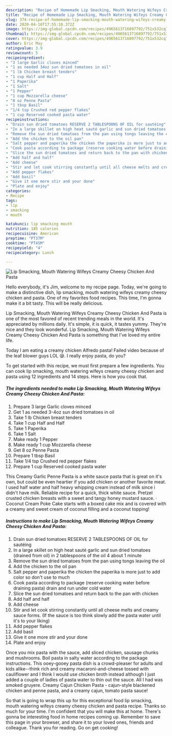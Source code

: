 ```yaml
---
description: "Recipe of Homemade Lip Smacking, Mouth Watering Wifeys Creamy Cheesy  Chicken And Pasta"
title: "Recipe of Homemade Lip Smacking, Mouth Watering Wifeys Creamy Cheesy  Chicken And Pasta"
slug: 374-recipe-of-homemade-lip-smacking-mouth-watering-wifeys-creamy-cheesy-chicken-and-pasta
date: 2020-04-16T17:55:18.372Z
image: https://img-global.cpcdn.com/recipes/4965613716897792/751x532cq70/lip-smacking-mouth-watering-wifeys-creamy-cheesy-chicken-and-pasta-recipe-main-photo.jpg
thumbnail: https://img-global.cpcdn.com/recipes/4965613716897792/751x532cq70/lip-smacking-mouth-watering-wifeys-creamy-cheesy-chicken-and-pasta-recipe-main-photo.jpg
cover: https://img-global.cpcdn.com/recipes/4965613716897792/751x532cq70/lip-smacking-mouth-watering-wifeys-creamy-cheesy-chicken-and-pasta-recipe-main-photo.jpg
author: Eric May
ratingvalue: 3.9
reviewcount: 5
recipeingredient:
- "3 large Garlic cloves minced"
- "1 as needed 34oz sun dried tomatoes in oil"
- "1 lb Chicken breast tenders"
- "1 cup Half and Half"
- "1 Paperika"
- "1 Salt"
- "1 Pepper"
- "1 cup Mozzarella cheese"
- "8 oz Penne Pasta"
- "1 tbsp Basil"
- "1/4 tsp Crushed red pepper flakes"
- "1 cup Reserved cooked pasta water"
recipeinstructions:
- "Drain sun dried tomatoes RESERVE 2 TABLESPOONS OF OIL for sautéing"
- "In a large skillet on high heat sauté garlic and sun dried tomatoes (drained from oil) in 2 tablespoons of the oil 4 about 1 minute"
- "Remove the sun dried tomatoes from the pan using tongs leaving the oil"
- "Add the chicken to the oil pan"
- "Salt pepper and paperika the chicken the paperika is more just to add color so don&#39;t use to much"
- "Cook pasta according to package (reserve cooking water before draining pasta) drain and run under cold water"
- "Slice the sun dried tomatoes and return back to the pan with chicken"
- "Add half and half"
- "Add cheese"
- "Stir and let cook stirring constantly until all cheese melts and creamy sauce forms. (If the sauce is too think slowly add the pasta water until it&#39;s to your liking)"
- "Add pepper flakes"
- "Add basil"
- "Give it one more stir and your done"
- "Plate and enjoy"
categories:
- Recipe
tags:
- lip
- smacking
- mouth

katakunci: lip smacking mouth 
nutrition: 185 calories
recipecuisine: American
preptime: "PT37M"
cooktime: "PT45M"
recipeyield: "4"
recipecategory: Lunch

---
```



![Lip Smacking, Mouth Watering Wifeys Creamy Cheesy  Chicken And Pasta](https://img-global.cpcdn.com/recipes/4965613716897792/751x532cq70/lip-smacking-mouth-watering-wifeys-creamy-cheesy-chicken-and-pasta-recipe-main-photo.jpg)

Hello everybody, it's Jim, welcome to my recipe page. Today, we're going to make a distinctive dish, lip smacking, mouth watering wifeys creamy cheesy  chicken and pasta. One of my favorites food recipes. This time, I'm gonna make it a bit tasty. This will be really delicious.

Lip Smacking, Mouth Watering Wifeys Creamy Cheesy  Chicken And Pasta is one of the most favored of recent trending meals in the world. It's appreciated by millions daily. It's simple, it is quick, it tastes yummy. They're nice and they look wonderful. Lip Smacking, Mouth Watering Wifeys Creamy Cheesy  Chicken And Pasta is something that I've loved my entire life.

Today I am eating a creamy chicken Alfredo pasta! Failed video because of the leaf blower guys LOL 😪. I really enjoy pasta, do you?


To get started with this recipe, we must first prepare a few ingredients. You can cook lip smacking, mouth watering wifeys creamy cheesy  chicken and pasta using 12 ingredients and 14 steps. Here is how you cook that.

<!--inarticleads1-->

##### The ingredients needed to make Lip Smacking, Mouth Watering Wifeys Creamy Cheesy  Chicken And Pasta:

1. Prepare 3 large Garlic cloves minced
1. Get 1 as needed 3-4oz sun dried tomatoes in oil
1. Take 1 lb Chicken breast tenders
1. Take 1 cup Half and Half
1. Take 1 Paperika
1. Take 1 Salt
1. Make ready 1 Pepper
1. Make ready 1 cup Mozzarella cheese
1. Get 8 oz Penne Pasta
1. Prepare 1 tbsp Basil
1. Take 1/4 tsp Crushed red pepper flakes
1. Prepare 1 cup Reserved cooked pasta water


This Creamy Garlic Penne Pasta is a white sauce pasta that is great on it&#39;s own, but could be even heartier if you add chicken or another favorite meat. I used half water and half heavy whipping cream instead of milk since i didn&#39;t have milk. Reliable recipe for a quick, thick white sauce. Pretzel crusted chicken breasts with a sweet and tangy honey mustard sauce. · Coconut Cream Poke Cake starts with a boxed cake mix and is covered with a creamy and sweet cream of coconut filling and a coconut topping! 

<!--inarticleads2-->

##### Instructions to make Lip Smacking, Mouth Watering Wifeys Creamy Cheesy  Chicken And Pasta:

1. Drain sun dried tomatoes RESERVE 2 TABLESPOONS OF OIL for sautéing
1. In a large skillet on high heat sauté garlic and sun dried tomatoes (drained from oil) in 2 tablespoons of the oil 4 about 1 minute
1. Remove the sun dried tomatoes from the pan using tongs leaving the oil
1. Add the chicken to the oil pan
1. Salt pepper and paperika the chicken the paperika is more just to add color so don&#39;t use to much
1. Cook pasta according to package (reserve cooking water before draining pasta) drain and run under cold water
1. Slice the sun dried tomatoes and return back to the pan with chicken
1. Add half and half
1. Add cheese
1. Stir and let cook stirring constantly until all cheese melts and creamy sauce forms. (If the sauce is too think slowly add the pasta water until it&#39;s to your liking)
1. Add pepper flakes
1. Add basil
1. Give it one more stir and your done
1. Plate and enjoy


Once you mix pasta with the sauce, add sliced chicken, sausage chunks and mushrooms. Boil pasta in salty water according to the package instructions. This ooey-gooey pasta dish is a crowd-pleaser for adults and kids alike--think rich and creamy macaroni-and-cheese tossed with cauliflower and I think I would use chicken broth instead although I just added a couple of ladles of pasta water to thin out the sauce. All I had was smoked gruyere. Creamy Cajun Chicken Pasta - cajun-style blackened chicken and penne pasta, and a creamy cajun, tomato pasta sauce! 

So that is going to wrap this up for this exceptional food lip smacking, mouth watering wifeys creamy cheesy  chicken and pasta recipe. Thanks so much for your time. I'm confident that you will make this at home. There's gonna be interesting food in home recipes coming up. Remember to save this page in your browser, and share it to your loved ones, friends and colleague. Thank you for reading. Go on get cooking!
